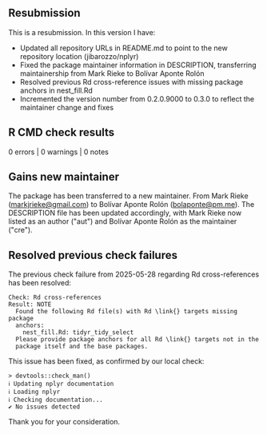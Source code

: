 ## Resubmission

This is a resubmission. In this version I have:

* Updated all repository URLs in README.md to point to the new repository location (jibarozzo/nplyr)
* Fixed the package maintainer information in DESCRIPTION, transferring maintainership from Mark Rieke to Bolívar Aponte Rolón
* Resolved previous Rd cross-reference issues with missing package anchors in nest_fill.Rd
* Incremented the version number from 0.2.0.9000 to 0.3.0 to reflect the maintainer change and fixes

## R CMD check results

0 errors | 0 warnings | 0 notes

## Gains new maintainer

The package has been transferred to a new maintainer. From Mark Rieke (markjrieke@gmail.com) to Bolívar Aponte Rolón (bolaponte@pm.me). The DESCRIPTION file has been updated accordingly, with Mark Rieke now listed as an author ("aut") and Bolívar Aponte Rolón as the maintainer ("cre").

## Resolved previous check failures

The previous check failure from 2025-05-28 regarding Rd cross-references has been resolved:

```
Check: Rd cross-references
Result: NOTE 
  Found the following Rd file(s) with Rd \link{} targets missing package
  anchors:
    nest_fill.Rd: tidyr_tidy_select
  Please provide package anchors for all Rd \link{} targets not in the
  package itself and the base packages.
```

This issue has been fixed, as confirmed by our local check:
```
> devtools::check_man()
ℹ Updating nplyr documentation
ℹ Loading nplyr
ℹ Checking documentation...
✔ No issues detected
```

Thank you for your consideration.